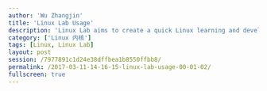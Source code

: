 ```yaml
---
author: 'Wu Zhangjin'
title: 'Linux Lab Usage'
description: 'Linux Lab aims to create a quick Linux learning and development environment, this video demonstrates how to use it!'
category: ['Linux 内核']
tags: [Linux, Linux Lab]
layout: post
session: /7977891c1d24e38dffbea1b8550ffbb8/
permalink: /2017-03-11-14-16-15-linux-lab-usage-00-01-02/
fullscreen: true
---
```

